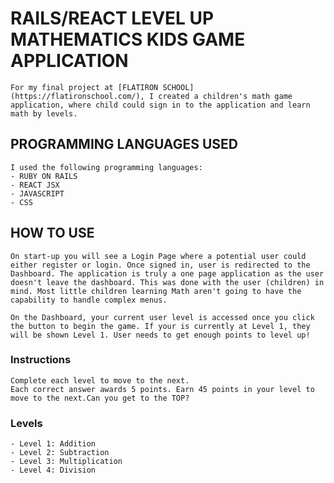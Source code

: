 # RAILS/REACT LEVEL UP MATHEMATICS KIDS GAME APPLICATION
    For my final project at [FLATIRON SCHOOL](https://flatironschool.com/), I created a children's math game application, where child could sign in to the application and learn math by levels. 

## PROGRAMMING LANGUAGES USED
    I used the following programming languages:
    - RUBY ON RAILS
    - REACT JSX
    - JAVASCRIPT
    - CSS
## HOW TO USE
    On start-up you will see a Login Page where a potential user could either register or login. Once signed in, user is redirected to the Dashboard. The application is truly a one page application as the user doesn't leave the dashboard. This was done with the user (children) in mind. Most little children learning Math aren't going to have the capability to handle complex menus. 

	On the Dashboard, your current user level is accessed once you click the button to begin the game. If your is currently at Level 1, they will be shown Level 1. User needs to get enough points to level up!

### Instructions
	Complete each level to move to the next.
	Each correct answer awards 5 points. Earn 45 points in your level to move to the next.Can you get to the TOP?	

### Levels
	- Level 1: Addition
	- Level 2: Subtraction
	- Level 3: Multiplication
	- Level 4: Division


